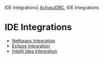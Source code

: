 IDE Integrations| <a href="/activejdbc">ActiveJDBC</a>, IDE Integrations

# IDE Integrations

* [Netbeans Integration](netbeansIntegration)
* [Eclipse Integration](eclipseIntegration)
* [Intellij Idea Integration ](intellij_idea_integration)

